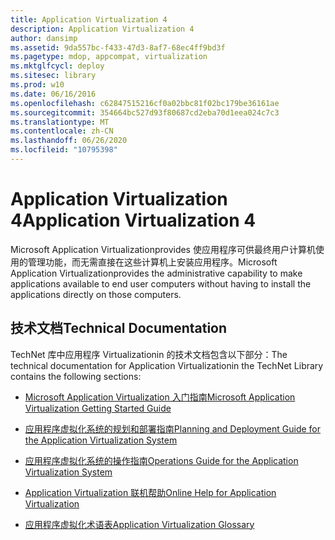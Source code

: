 ```yaml
---
title: Application Virtualization 4
description: Application Virtualization 4
author: dansimp
ms.assetid: 9da557bc-f433-47d3-8af7-68ec4ff9bd3f
ms.pagetype: mdop, appcompat, virtualization
ms.mktglfcycl: deploy
ms.sitesec: library
ms.prod: w10
ms.date: 06/16/2016
ms.openlocfilehash: c62847515216cf0a02bbc81f02bc179be36161ae
ms.sourcegitcommit: 354664bc527d93f80687cd2eba70d1eea024c7c3
ms.translationtype: MT
ms.contentlocale: zh-CN
ms.lasthandoff: 06/26/2020
ms.locfileid: "10795398"
---
```

# <span data-ttu-id="f3ef0-103">Application Virtualization 4</span><span class="sxs-lookup"><span data-stu-id="f3ef0-103">Application Virtualization 4</span></span>


<span data-ttu-id="f3ef0-104">Microsoft Application Virtualizationprovides 使应用程序可供最终用户计算机使用的管理功能，而无需直接在这些计算机上安装应用程序。</span><span class="sxs-lookup"><span data-stu-id="f3ef0-104">Microsoft Application Virtualizationprovides the administrative capability to make applications available to end user computers without having to install the applications directly on those computers.</span></span>

## <span data-ttu-id="f3ef0-105">技术文档</span><span class="sxs-lookup"><span data-stu-id="f3ef0-105">Technical Documentation</span></span>


<span data-ttu-id="f3ef0-106">TechNet 库中应用程序 Virtualizationin 的技术文档包含以下部分：</span><span class="sxs-lookup"><span data-stu-id="f3ef0-106">The technical documentation for Application Virtualizationin the TechNet Library contains the following sections:</span></span>

-   [<span data-ttu-id="f3ef0-107">Microsoft Application Virtualization 入门指南</span><span class="sxs-lookup"><span data-stu-id="f3ef0-107">Microsoft Application Virtualization Getting Started Guide</span></span>](microsoft-application-virtualization-getting-started-guide.md)

-   [<span data-ttu-id="f3ef0-108">应用程序虚拟化系统的规划和部署指南</span><span class="sxs-lookup"><span data-stu-id="f3ef0-108">Planning and Deployment Guide for the Application Virtualization System</span></span>](planning-and-deployment-guide-for-the-application-virtualization-system.md)

-   [<span data-ttu-id="f3ef0-109">应用程序虚拟化系统的操作指南</span><span class="sxs-lookup"><span data-stu-id="f3ef0-109">Operations Guide for the Application Virtualization System</span></span>](operations-guide-for-the-application-virtualization-system.md)

-   [<span data-ttu-id="f3ef0-110">Application Virtualization 联机帮助</span><span class="sxs-lookup"><span data-stu-id="f3ef0-110">Online Help for Application Virtualization</span></span>](online-help-for-application-virtualization.md)

-   [<span data-ttu-id="f3ef0-111">应用程序虚拟化术语表</span><span class="sxs-lookup"><span data-stu-id="f3ef0-111">Application Virtualization Glossary</span></span>](application-virtualization-glossary.md)

 

 





